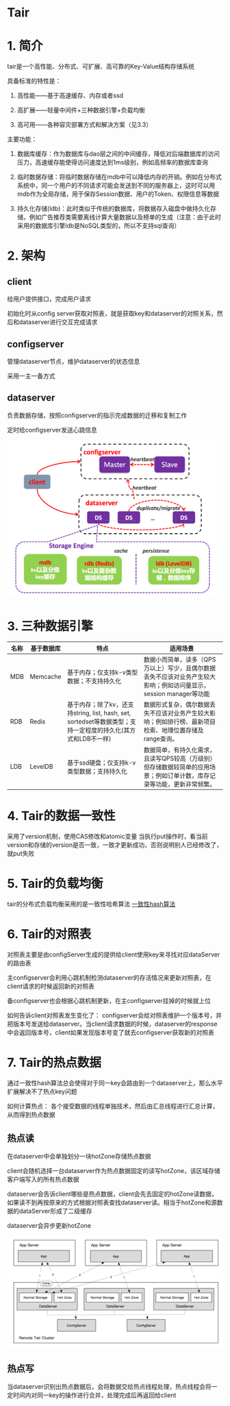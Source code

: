 # Tair

# 1. 简介

tair是一个高性能、分布式、可扩展、高可靠的Key-Value结构存储系统

具备标准的特性是：
1. 高性能——基于高速缓存、内存或者ssd

2. 高扩展——轻量中间件+三种数据引擎+负载均衡

3. 高可用——各种容灾部署方式和解决方案（见3.3）

主要功能：
1. 数据库缓存：作为数据库与dao层之间的中间缓存，降低对后端数据库的访问压力，高速缓存能使得访问速度达到1ms级别，例如高频率的数据库查询

2. 临时数据存储：将临时数据存储在mdb中可以降低内存的开销。例如在分布式系统中，同一个用户的不同请求可能会发送到不同的服务器上，这时可以用mdb作为全局存储，用于保存Session数据、用户的Token、权限信息等数据

3. 持久化存储(ldb)：此时类似于传统的数据库，将数据存入磁盘中做持久化存储，例如广告推荐类需要离线计算大量数据以及榜单的生成（注意：由于此时采用的数据库引擎ldb是NoSQL类型的，所以不支持sql查询）


# 2. 架构
## client
给用户提供接口，完成用户请求

初始化时从config server获取对照表，就是获取key和dataserver的对照关系，然后和dataserver进行交互完成请求

## configserver
管理dataserver节点，维护dataserver的状态信息

采用一主一备方式

## dataserver
负责数据存储，按照configserver的指示完成数据的迁移和复制工作

定时给configserver发送心跳信息

![架构](./pic/Tair_架构.png)




# 3. 三种数据引擎
名称	|基于数据库 |	特点	|适用场景
---|---|---|--|
MDB	|Memcache	|基于内存；仅支持k-v类型数据；不支持持久化	|数据小而简单，读多（QPS 万以上）写少，且偶尔数据丢失不应该对业务产生较大影响；例如访问量显示，session manager等功能|
RDB	|Redis|基于内存；除了kv，还支持string, list, hash, set, sortedset等数据类型；支持一定程度的持久化(其方式和LDB不一样)|数据形式复杂，偶尔数据丢失不应该对业务产生较大影响；例如排行榜、最新项目检索、地理位置存储及range查询。
|LDB	|LevelDB|基于ssd硬盘；仅支持k-v类型数据；支持持久化|数据简单，有持久化需求，且读写QPS较高（万级别）但存储数据较简单的应用场景；例如订单计数，库存记录等功能，更新非常频繁。


# 4. Tair的数据一致性
采用了version机制，使用CAS修改和atomic变量
当执行put操作时，看当前version和存储的version是否一致，一致才更新成功，否则说明别人已经修改了，就put失败

# 5. Tair的负载均衡
tair的分布式负载均衡采用的是一致性哈希算法
[一致性hash算法](../mysql/缓存.md)

# 6. Tair的对照表
对照表主要是由configServer生成的提供给client使用key来寻找对应dataServer的路由表

主configserver会利用心跳机制检测dataserver的存活情况来更新对照表，在client请求的时候返回新的对照表

备configserver也会根据心跳机制更新，在主configserver挂掉的时候就上位

如何告诉client对照表发生变化了：
configserver会给对照表维护一个版本号，并把版本号发送给dataserver。当client请求数据的时候，dataserver的response中会返回版本号，client如果发现版本号变了就去configserver获取新的对照表


# 7. Tair的热点数据
通过一致性hash算法总会使得对于同一key会路由到一个dataserver上，那么水平扩展解决不了热点key问题

如何计算热点：
各个接受数据的线程单独技术，然后由汇总线程进行汇总计算，从而得到热点数据


## 热点读
在dataserver中会单独划分一块hotZone存储热点数据

client会随机选择一台dataserver作为热点数据固定的读写hotZone，该区域存储客户端写入的所有热点数据

dataserver会告诉client哪些是热点数据，client会先去固定的hotZone读数据，如果读不到再按原来的方式根据对照表查找dataserver读。相当于hotZone和源数据的dataServer形成了二级缓存

dataserver会异步更新hotZone

![热点读](./pic/Tair_热点读.png)


## 热点写
当dataserver识别出热点数据后，会将数据交给热点线程处理，热点线程会将一定时间内对同一key的操作进行合并，处理完成后再返回给client

